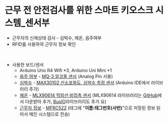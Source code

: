 # 근무 전 안전검사를 위한 스마트 키오스크 시스템\_센서부

- 근무자의 신체상태 검사 - 심박수, 체온, 음주여부
- RFID를 사용하여 근무자 정보 확인

<br>

- 사용한 보드/센서
  - Arduino Uno R4 Wifi *3, Arduino Uni Mini *1
  - [음주 여부](alcohol/alcohol.ino) - [MQ-3 알코올 센서](https://www.devicemart.co.kr/goods/view?no=1327429) (Analog Pin 사용)
  - [심박수](Heart/Heart.ino) - [MAX30102 산소포화도, 심박수 측정 센서](https://www.devicemart.co.kr/goods/view?no=13137639) (Arduino IDE에서 라이브러리 추가)
  - [체온](Tem/Tem.ino) - [MLX90614 적외선 비접촉 센서](https://www.devicemart.co.kr/goods/view?no=13067760) (MLX90614 라이브러리는 [GitHub](https://github.com/adafruit/Adafruit-MLX90614-Library)에서 다운받아 추가, [BusIO](https://github.com/adafruit/Adafruit_BusIO)라이브러리도 추가 요)
  - [근무자 정보](RFID/RFID.ino) - [MFRC522](https://www.devicemart.co.kr/goods/view?no=1279308) (태그에 "**이름:태그번호(사번)**"으로 저장된 정보 읽어서 메인 시스템으로 전송)
